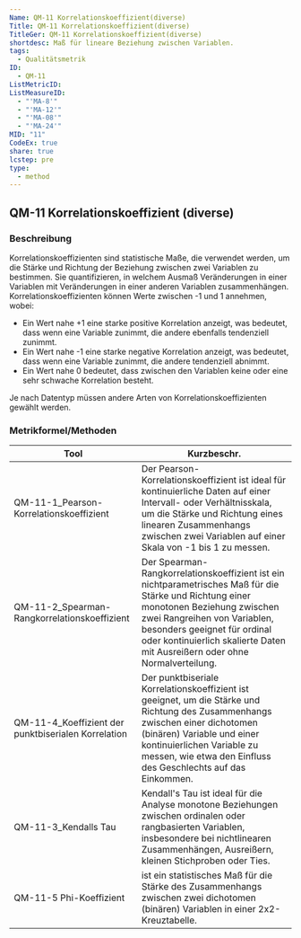 ```yaml
---
Name: QM-11 Korrelationskoeffizient(diverse)
Title: QM-11 Korrelationskoeffizient(diverse)
TitleGer: QM-11 Korrelationskoeffizient(diverse)
shortdesc: Maß für lineare Beziehung zwischen Variablen.
tags:
  - Qualitätsmetrik
ID:
  - QM-11
ListMetricID: 
ListMeasureID:
  - "'MA-8'"
  - "'MA-12'"
  - "'MA-08'"
  - "'MA-24'"
MID: "11"
CodeEx: true
share: true
lcstep: pre
type:
  - method
---
```

## QM-11 Korrelationskoeffizient (diverse)

### Beschreibung

Korrelationskoeffizienten sind statistische Maße, die verwendet werden, um die Stärke und Richtung der Beziehung zwischen zwei Variablen zu bestimmen. Sie quantifizieren, in welchem Ausmaß Veränderungen in einer Variablen mit Veränderungen in einer anderen Variablen zusammenhängen. Korrelationskoeffizienten können Werte zwischen -1 und 1 annehmen, wobei:

- Ein Wert nahe +1 eine starke positive Korrelation anzeigt, was bedeutet, dass wenn eine Variable zunimmt, die andere ebenfalls tendenziell zunimmt.
- Ein Wert nahe -1 eine starke negative Korrelation anzeigt, was bedeutet, dass wenn eine Variable zunimmt, die andere tendenziell abnimmt.
- Ein Wert nahe 0 bedeutet, dass zwischen den Variablen keine oder eine sehr schwache Korrelation besteht.

Je nach Datentyp müssen andere Arten von Korrelationskoeffizienten gewählt werden. 

### Metrikformel/Methoden

| Tool                                                | Kurzbeschr.                                                                                                                                                                                                                                                                          |
| --------------------------------------------------- | ------------------------------------------------------------------------------------------------------------------------------------------------------------------------------------------------------------------------------------------------------------------------------------ |
| QM-11-1_Pearson-Korrelationskoeffizient             | Der Pearson-Korrelationskoeffizient ist ideal für kontinuierliche Daten auf einer Intervall- oder Verhältnisskala, um die Stärke und Richtung eines linearen Zusammenhangs zwischen zwei Variablen auf einer Skala von -1 bis 1 zu messen.                                           |
| QM-11-2_Spearman-Rangkorrelationskoeffizient        | Der Spearman-Rangkorrelationskoeffizient ist ein nichtparametrisches Maß für die Stärke und Richtung einer monotonen Beziehung zwischen zwei Rangreihen von Variablen, besonders geeignet für ordinal oder kontinuierlich skalierte Daten mit Ausreißern oder ohne Normalverteilung. |
| QM-11-4_Koeffizient der punktbiserialen Korrelation | Der punktbiseriale Korrelationskoeffizient ist geeignet, um die Stärke und Richtung des Zusammenhangs zwischen einer dichotomen (binären) Variable und einer kontinuierlichen Variable zu messen, wie etwa den Einfluss des Geschlechts auf das Einkommen.                           |
| QM-11-3_Kendalls Tau                                | Kendall's Tau ist ideal für die Analyse monotone Beziehungen zwischen ordinalen oder rangbasierten Variablen, insbesondere bei nichtlinearen Zusammenhängen, Ausreißern, kleinen Stichproben oder Ties.                                                                              |
| QM-11-5 Phi-Koeffizient                             | ist ein statistisches Maß für die Stärke des Zusammenhangs zwischen zwei dichotomen (binären) Variablen in einer 2x2-Kreuztabelle.                                                                                                                                                   |



